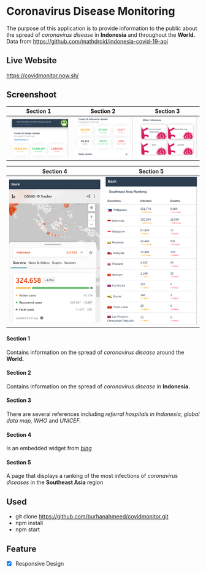 # Coronavirus Disease Monitoring

The purpose of this application is to provide information to the public about the spread of _coronavirus disease_ in __Indonesia__ and throughout the __World.__ Data from https://github.com/mathdroid/indonesia-covid-19-api

## Live Website

<https://covidmonitor.now.sh/>

## Screenshoot

|           Section 1           |           Section 2          |           Section 3          |
| :---------------------------: | :--------------------------: | :--------------------------: |
| ![section 1](./public/screenshot/001.png) | ![section 2](./public/screenshot/002.png) | ![section 3](./public/screenshot/003.png) |

|           Section 4           |           Section 5          |
| :---------------------------: | :--------------------------: |
| ![section 4](./public/screenshot/004.png) | ![section 5](./public/screenshot/005.png) |

#### Section 1
Contains information on the spread of _coronavirus disease_ around the __World.__
#### Section 2
Contains information on the spread of _coronavirus disease_ in __Indonesia.__
#### Section 3
There are several references including _referral hospitals in Indonesia,_ _global data map,_ _WHO_ and _UNICEF._
#### Section 4
Is an embedded widget from _[bing](https://www.bing.com/covid/dev)_
#### Section 5
A page that displays a ranking of the most infections of _coronavirus diseases_ in the __Southeast Asia__ region

## Used
* git clone https://github.com/burhanahmeed/covidmonitor.git
* npm install
* npm start

## Feature
* [x] Responsive Design
